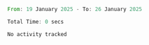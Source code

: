 <!--START_SECTION:waka-->

```rust
From: 19 January 2025 - To: 26 January 2025

Total Time: 0 secs

No activity tracked
```

<!--END_SECTION:waka-->
